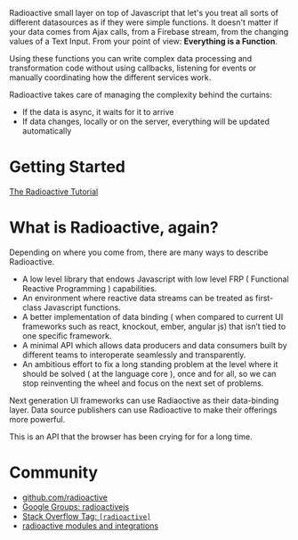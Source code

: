 Radioactive small layer on top of Javascript that let's you treat all sorts of different datasources as if they were simple functions.
It doesn't matter if your data comes from Ajax calls, from a Firebase stream, from the changing values of a Text Input. From your point of view: **Everything is a Function**.

Using these functions you can write complex data processing and transformation code without using callbacks, listening for events or manually coordinating how the different services work.

Radioactive takes care of managing the complexity behind the curtains:

* If the data is async, it waits for it to arrive
* If data changes, locally or on the server, everything will be updated automatically


# Getting Started

[The Radioactive Tutorial](https://github.com/radioactive/radioactive/wiki/Radioactive-Tutorial)

# What is Radioactive, again?

Depending on where you come from, there are many ways to describe Radioactive.

* A low level library that endows Javascript with low level FRP ( Functional Reactive Programming ) capabilities.
* An environment where reactive data streams can be treated as first-class Javascript functions.
* A better implementation of data binding ( when compared to current UI frameworks such as react, knockout, ember, angular js) that isn’t tied to one specific framework.
* A minimal API which allows data producers and data consumers built by different teams to interoperate seamlessly and transparently.
* An ambitious effort to fix a long standing problem at the level where it should be solved ( at the language core ), once and for all, so we can stop reinventing the wheel and focus on the next set of problems.

Next generation UI frameworks can use Radiaoctive as their data-binding layer.
Data source publishers can use Radioactive to make their offerings more powerful.

This is an API that the browser has been crying for for a long time.


# Community

* [github.com/radioactive](https://github.com/radioactive)
* [Google Groups: radioactivejs](https://groups.google.com/forum/#!forum/radioactivejs)
* [Stack Overflow Tag: `[radioactive]`]()
* [radioactive modules and integrations](https://github.com/radioactive/radioactive/wiki/Modules)



